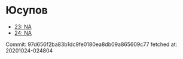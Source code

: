 # Юсупов
- [23: NA](23.md)
- [24: NA](24.md)

Commit: 97d656f2ba83b1dc9fe0180ea8db09a865609c77
 fetched at: 20201024-024804
